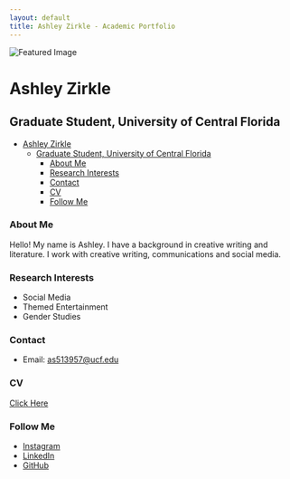 ```yaml
---
layout: default
title: Ashley Zirkle - Academic Portfolio
---
```


![Featured Image](/assets/featured-image.jpg.jpg)

# Ashley Zirkle
## Graduate Student, University of Central Florida
- [Ashley Zirkle](#ashley-zirkle)
  - [Graduate Student, University of Central Florida](#graduate-student-university-of-central-florida)
    - [About Me](#about-me)
    - [Research Interests](#research-interests)
    - [Contact](#contact)
    - [CV](#cv)
    - [Follow Me](#follow-me)


### About Me
Hello! My name is Ashley. I have a background in creative writing and literature. I work with creative writing, communications and social media.

### Research Interests
- Social Media
- Themed Entertainment
- Gender Studies

### Contact

- Email: as513957@ucf.edu

### CV
[Click Here](C:\Users\ashle\OneDrive\Documents\GitHub\my-cv\CV)

### Follow Me

- [Instagram](https://instagram.com/_ashleyz_)
- [LinkedIn](https://linkedin.com/in/ashleyzirkle)
- [GitHub](https://github.com/zirklea)